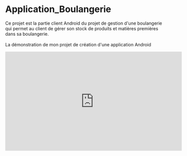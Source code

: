 # Application_Boulangerie
Ce projet est la partie client Android du projet de gestion d'une boulangerie qui permet au client de gérer son stock de produits et matières premières dans sa boulangerie.
<br>
<br>
La démonstration de mon projet de création d'une application Android
<br>

<p align="centre">
<iframe width="560" height="315" src="https://www.youtube.com/embed/Pdmi6IbGVSw" title="YouTube video player" frameborder="0" allow="accelerometer; autoplay; clipboard-write; encrypted-media; gyroscope; picture-in-picture" allowfullscreen></iframe>
</p>
